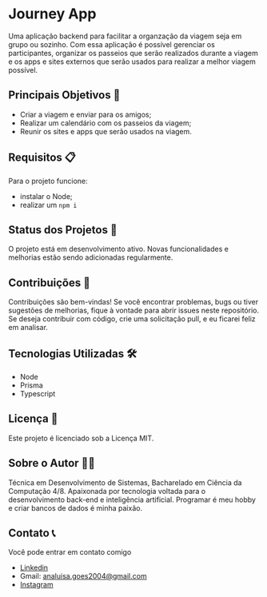 # Journey App
Uma aplicação backend para facilitar a organzação da viagem seja em grupo ou sozinho. Com essa aplicação é possível gerenciar os participantes, organizar os passeios que serão realizados durante a viagem e os apps e sites externos que serão usados para realizar a melhor viagem possível.

## Principais Objetivos 🚀
- Criar a viagem e enviar para os amigos;
- Realizar um calendário com os passeios da viagem;
- Reunir os sites e apps que serão usados na viagem.


## Requisitos 📋
Para o projeto funcione:
- instalar o Node;
- realizar um `npm i`

## Status dos Projetos 🌱
O projeto está em desenvolvimento ativo. Novas funcionalidades e melhorias estão sendo adicionadas regularmente.

## Contribuições 🤝
Contribuições são bem-vindas! Se você encontrar problemas, bugs ou tiver sugestões de melhorias, fique à vontade para abrir issues neste repositório. Se deseja contribuir com código, crie uma solicitação pull, e eu ficarei feliz em analisar.

## Tecnologias Utilizadas 🛠️
- Node
- Prisma
- Typescript

## Licença 📄
Este projeto é licenciado sob a Licença MIT.

## Sobre o Autor 👩‍💻
Técnica em Desenvolvimento de Sistemas, Bacharelado em Ciência da Computação 4/8. Apaixonada por tecnologia voltada para o desenvolvimento back-end e inteligência artificial. Programar é meu hobby e criar bancos de dados é minha paixão.

## Contato 📞
Você pode entrar em contato comigo
- [Linkedin](https://www.linkedin.com/in/ana-luisa-goes-barbosa/)
- Gmail: analuisa.goes2004@gmail.com
- [Instagram](https://www.instagram.com/ana_g0es/)
